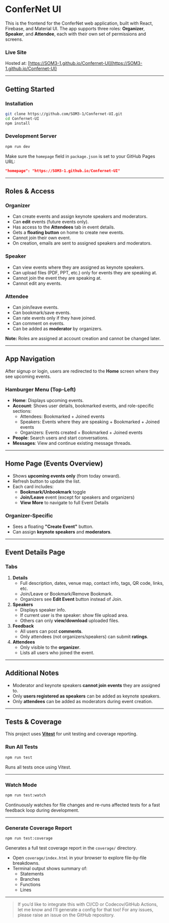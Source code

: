 # ConferNet UI

This is the frontend for the ConferNet web application, built with React, Firebase, and Material UI. The app supports three roles: **Organizer**, **Speaker**, and **Attendee**, each with their own set of permissions and screens.

### Live Site
Hosted at: [https://SOM3-1.github.io/Confernet-UI](https://SOM3-1.github.io/Confernet-UI)

---

## Getting Started

### Installation
```bash
git clone https://github.com/SOM3-1/Confernet-UI.git
cd Confernet-UI
npm install
```

### Development Server
```bash
npm run dev
```
Make sure the `homepage` field in `package.json` is set to your GitHub Pages URL:
```json
"homepage": "https://SOM3-1.github.io/Confernet-UI"
```

---

## Roles & Access

### Organizer
- Can create events and assign keynote speakers and moderators.
- Can **edit** events (future events only).
- Has access to the **Attendees** tab in event details.
- Gets a **floating button** on home to create new events.
- Cannot join their own event.
- On creation, emails are sent to assigned speakers and moderators.

### Speaker
- Can view events where they are assigned as keynote speakers.
- Can upload files (PDF, PPT, etc.) only for events they are speaking at.
- Cannot join the event they are speaking at.
- Cannot edit any events.

### Attendee
- Can join/leave events.
- Can bookmark/save events.
- Can rate events only if they have joined.
- Can comment on events.
- Can be added as **moderator** by organizers.

**Note:** Roles are assigned at account creation and cannot be changed later.

---

## App Navigation

After signup or login, users are redirected to the **Home** screen where they see upcoming events.

### Hamburger Menu (Top-Left)
- **Home**: Displays upcoming events.
- **Account**: Shows user details, bookmarked events, and role-specific sections:
  - Attendees: Bookmarked + Joined events
  - Speakers: Events where they are speaking + Bookmarked + Joined events
  - Organizers: Events created + Bookmarked + Joined events
- **People**: Search users and start conversations.
- **Messages**: View and continue existing message threads.

---

## Home Page (Events Overview)
- Shows **upcoming events only** (from today onward).
- Refresh button to update the list.
- Each card includes:
  - **Bookmark/Unbookmark** toggle
  - **Join/Leave** event (except for speakers and organizers)
  - **View More** to navigate to full Event Details

### Organizer-Specific
- Sees a floating **"Create Event"** button.
- Can assign **keynote speakers** and **moderators**.

---

## Event Details Page

### Tabs
1. **Details**
   - Full description, dates, venue map, contact info, tags, QR code, links, etc.
   - Join/Leave or Bookmark/Remove Bookmark.
   - Organizers see **Edit Event** button instead of Join.
2. **Speakers**
   - Displays speaker info.
   - If current user is the speaker: show file upload area.
   - Others can only **view/download** uploaded files.
3. **Feedback**
   - All users can post **comments**.
   - Only attendees (not organizers/speakers) can submit **ratings**.
4. **Attendees**
   - Only visible to the **organizer**.
   - Lists all users who joined the event.

---

## Additional Notes
- Moderator and keynote speakers **cannot join events** they are assigned to.
- Only **users registered as speakers** can be added as keynote speakers.
- Only **attendees** can be added as moderators during event creation.

---

## Tests & Coverage

This project uses **[Vitest](https://vitest.dev/)** for unit testing and coverage reporting.

### Run All Tests
```bash
npm run test
```

Runs all tests once using Vitest.

---

### Watch Mode
```bash
npm run test:watch
```

Continuously watches for file changes and re-runs affected tests for a fast feedback loop during development.

---

### Generate Coverage Report
```bash
npm run test:coverage
```

Generates a full test coverage report in the `coverage/` directory.

- Open `coverage/index.html` in your browser to explore file-by-file breakdowns.
- Terminal output shows summary of:
  - Statements
  - Branches
  - Functions
  - Lines
---

> If you’d like to integrate this with CI/CD or Codecov/GitHub Actions, let me know and I’ll generate a config for that too!
For any issues, please raise an issue on the GitHub repository.

